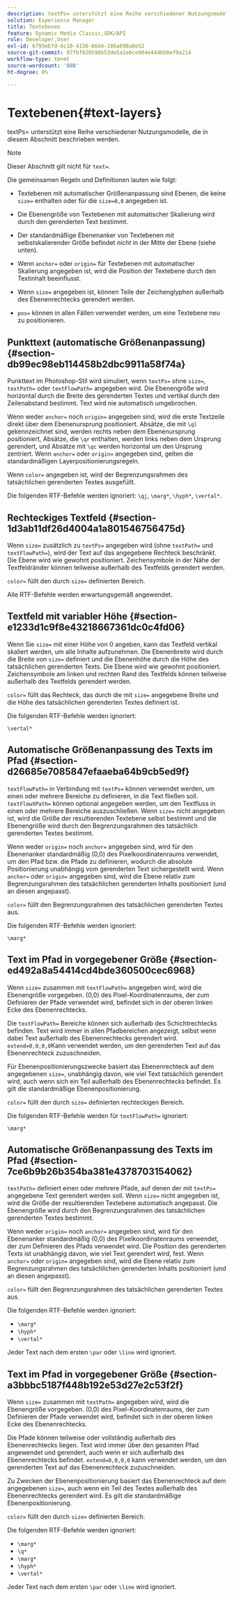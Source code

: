 ```yaml
---
description: textPs= unterstützt eine Reihe verschiedener Nutzungsmodelle, die in diesem Abschnitt beschrieben werden.
solution: Experience Manager
title: Textebenen
feature: Dynamic Media Classic,SDK/API
role: Developer,User
exl-id: 6793eb7d-6c10-4136-b6d4-186a698a8e52
source-git-commit: 97fbf820590b53de5a1e6ce904e44d6b0ef9a214
workflow-type: tm+mt
source-wordcount: '888'
ht-degree: 0%

---
```


# Textebenen{#text-layers}

textPs= unterstützt eine Reihe verschiedener Nutzungsmodelle, die in diesem Abschnitt beschrieben werden.

>[!NOTE]
>
>Dieser Abschnitt gilt nicht für `text=`.

Die gemeinsamen Regeln und Definitionen lauten wie folgt:

* Textebenen mit automatischer Größenanpassung sind Ebenen, die keine `size=` enthalten oder für die `size=0,0` angegeben ist.

* Die Ebenengröße von Textebenen mit automatischer Skalierung wird durch den gerenderten Text bestimmt.
* Der standardmäßige Ebenenanker von Textebenen mit selbstskalierender Größe befindet *nicht* in der Mitte der Ebene (siehe unten).
* Wenn `anchor=` oder `origin=` für Textebenen mit automatischer Skalierung angegeben ist, wird die Position der Textebene durch den Textinhalt beeinflusst.

* Wenn `size=` angegeben ist, können Teile der Zeichenglyphen außerhalb des Ebenenrechtecks gerendert werden.
* `pos=` können in allen Fällen verwendet werden, um eine Textebene neu zu positionieren.

## Punkttext (automatische Größenanpassung) {#section-db99ec98eb114458b2dbc9911a58f74a}

Punkttext im Photoshop-Stil wird simuliert, wenn `textPs=` ohne `size=`, `textPath=` oder `textFlowPath=` angegeben wird. Die Ebenengröße wird horizontal durch die Breite des gerenderten Textes und vertikal durch den Zeilenabstand bestimmt. Text wird nie automatisch umgebrochen.

Wenn weder `anchor=` noch `origin=` angegeben sind, wird die erste Textzeile direkt über dem Ebenenursprung positioniert. Absätze, die mit `\ql` gekennzeichnet sind, werden rechts neben dem Ebenenursprung positioniert, Absätze, die `\qr` enthalten, werden links neben dem Ursprung gerendert, und Absätze mit `\qc` werden horizontal um den Ursprung zentriert. Wenn `anchor=` oder `origin=` angegeben sind, gelten die standardmäßigen Layerpositionierungsregeln.

Wenn `color=` angegeben ist, wird der Begrenzungsrahmen des tatsächlichen gerenderten Textes ausgefüllt.

Die folgenden RTF-Befehle werden ignoriert: `\qj`, `\marg*`, `\hyph*`, `\vertal*`.

## Rechteckiges Textfeld {#section-1d3ab11df26d4004a1a801546756475d}

Wenn `size=` zusätzlich zu `textPs=` angegeben wird (ohne `textPath=` und `textFlowPath=`), wird der Text auf das angegebene Rechteck beschränkt. Die Ebene wird wie gewohnt positioniert. Zeichensymbole in der Nähe der Textfeldränder können teilweise außerhalb des Textfelds gerendert werden.

`color=` füllt den durch `size=` definierten Bereich.

Alle RTF-Befehle werden erwartungsgemäß angewendet.

## Textfeld mit variabler Höhe {#section-e1233d1c9f8e43218667361dc0c4fd06}

Wenn Sie `size=` mit einer Höhe von 0 angeben, kann das Textfeld vertikal skaliert werden, um alle Inhalte aufzunehmen. Die Ebenenbreite wird durch die Breite von `size=` definiert und die Ebenenhöhe durch die Höhe des tatsächlichen gerenderten Texts. Die Ebene wird wie gewohnt positioniert. Zeichensymbole am linken und rechten Rand des Textfelds können teilweise außerhalb des Textfelds gerendert werden.

`color=` füllt das Rechteck, das durch die mit `size=` angegebene Breite und die Höhe des tatsächlichen gerenderten Textes definiert ist.

Die folgenden RTF-Befehle werden ignoriert:

`\vertal*`

## Automatische Größenanpassung des Texts im Pfad {#section-d26685e7085847efaaeba64b9cb5ed9f}

`textFlowPath=` in Verbindung mit `textPs=` können verwendet werden, um einen oder mehrere Bereiche zu definieren, in die Text fließen soll. `textFlowXPath=` können optional angegeben werden, um den Textfluss in einen oder mehrere Bereiche auszuschließen. Wenn `size=` nicht angegeben ist, wird die Größe der resultierenden Textebene selbst bestimmt und die Ebenengröße wird durch den Begrenzungsrahmen des tatsächlich gerenderten Textes bestimmt.

Wenn weder `origin=` noch `anchor=` angegeben sind, wird für den Ebenenanker standardmäßig (0,0) des Pixelkoordinatenraums verwendet, um den Pfad bzw. die Pfade zu definieren, wodurch die absolute Positionierung unabhängig vom gerenderten Text sichergestellt wird. Wenn `anchor=` oder `origin=` angegeben sind, wird die Ebene relativ zum Begrenzungsrahmen des tatsächlichen gerenderten Inhalts positioniert (und an diesen angepasst).

`color=` füllt den Begrenzungsrahmen des tatsächlichen gerenderten Textes aus.

Die folgenden RTF-Befehle werden ignoriert:

`\marg*`

## Text im Pfad in vorgegebener Größe {#section-ed492a8a54414cd4bde360500cec6968}

Wenn `size=` zusammen mit `textFlowPath=` angegeben wird, wird die Ebenengröße vorgegeben. (0,0) des Pixel-Koordinatenraums, der zum Definieren der Pfade verwendet wird, befindet sich in der oberen linken Ecke des Ebenenrechtecks.

Die `textFlowPath=` Bereiche können sich außerhalb des Schichtrechtecks befinden. Text wird immer in allen Pfadbereichen angezeigt, selbst wenn dabei Text außerhalb des Ebenenrechtecks gerendert wird. `extend=0,0,0,0`Kann verwendet werden, um den gerenderten Text auf das Ebenenrechteck zuzuschneiden.

Für Ebenenpositionierungszwecke basiert das Ebenenrechteck auf dem angegebenen `size=`, unabhängig davon, wie viel Text tatsächlich gerendert wird, auch wenn sich ein Teil außerhalb des Ebenenrechtecks befindet. Es gilt die standardmäßige Ebenenpositionierung.

`color=` füllt den durch `size=` definierten rechteckigen Bereich.

Die folgenden RTF-Befehle werden für `textFlowPath=` ignoriert:

`\marg*`

## Automatische Größenanpassung des Texts im Pfad {#section-7ce6b9b26b354ba381e4378703154062}

`textPath=` definiert einen oder mehrere Pfade, auf denen der mit `textPs=` angegebene Text gerendert werden soll. Wenn `size=` nicht angegeben ist, wird die Größe der resultierenden Textebene automatisch angepasst. Die Ebenengröße wird durch den Begrenzungsrahmen des tatsächlichen gerenderten Textes bestimmt.

Wenn weder `origin=` noch `anchor=` angegeben sind, wird für den Ebenenanker standardmäßig (0,0) des Pixelkoordinatenraums verwendet, der zum Definieren des Pfads verwendet wird. Die Position des gerenderten Texts ist unabhängig davon, wie viel Text gerendert wird, fest. Wenn `anchor=` oder `origin=` angegeben sind, wird die Ebene relativ zum Begrenzungsrahmen des tatsächlichen gerenderten Inhalts positioniert (und an diesen angepasst).

`color=` füllt den Begrenzungsrahmen des tatsächlichen gerenderten Textes aus.

Die folgenden RTF-Befehle werden ignoriert:

* `\marg*`
* `\hyph*`
* `\vertal*`

Jeder Text nach dem ersten `\par` oder `\line` wird ignoriert.

## Text im Pfad in vorgegebener Größe {#section-a3bbbc5187f448b192e53d27e2c53f2f}

Wenn `size=` zusammen mit `textPath=` angegeben wird, wird die Ebenengröße vorgegeben. (0,0) des Pixel-Koordinatenraums, der zum Definieren der Pfade verwendet wird, befindet sich in der oberen linken Ecke des Ebenenrechtecks.

Die Pfade können teilweise oder vollständig außerhalb des Ebenenrechtecks liegen. Text wird immer über den gesamten Pfad angewendet und gerendert, auch wenn er sich außerhalb des Ebenenrechtecks befindet. `extend=0,0,0,0` kann verwendet werden, um den gerenderten Text auf das Ebenenrechteck zuzuschneiden.

Zu Zwecken der Ebenenpositionierung basiert das Ebenenrechteck auf dem angegebenen `size=`, auch wenn ein Teil des Textes außerhalb des Ebenenrechtecks gerendert wird. Es gilt die standardmäßige Ebenenpositionierung.

`color=` füllt den durch `size=` definierten Bereich.

Die folgenden RTF-Befehle werden ignoriert:

* `\marg*`
* `\q*`
* `\marg*`
* `\hyph*`
* `\vertal*`

Jeder Text nach dem ersten `\par` oder `\line` wird ignoriert.
